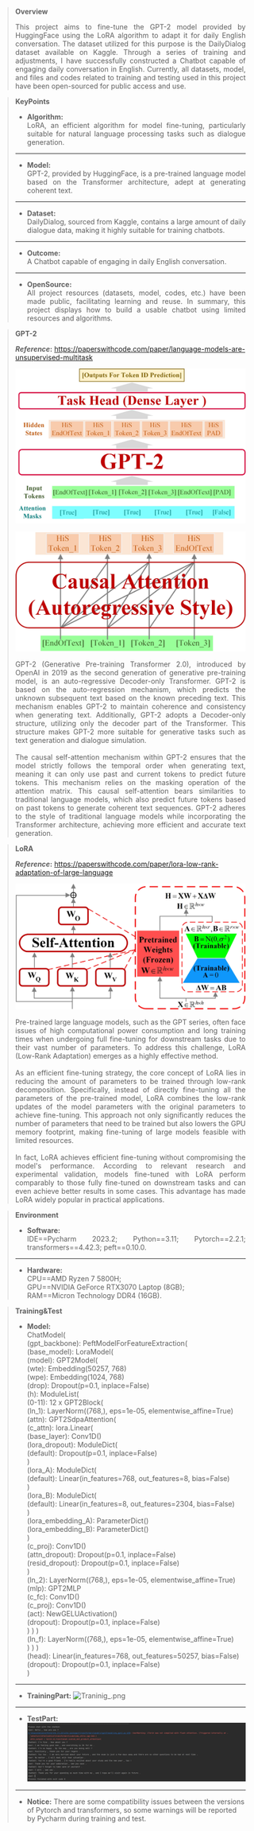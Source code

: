 >**Overview**
><div style="text-align: justify;">This project aims to fine-tune the GPT-2 model provided by HuggingFace using the LoRA algorithm to adapt it for daily English conversation. The dataset utilized for this purpose is the DailyDialog dataset available on Kaggle. Through a series of training and adjustments, I have successfully constructed a Chatbot capable of engaging daily conversation in English. Currently, all datasets, model, and files and codes related to training and testing used in this project have been open-sourced for public access and use.</div>

>**KeyPoints**<br>
>* **Algorithm:** <div style="text-align: justify;">LoRA, an efficient algorithm for model fine-tuning, particularly suitable for natural language processing tasks such as dialogue generation.</div>
>---
>* **Model:** <div style="text-align: justify;">GPT-2, provided by HuggingFace, is a pre-trained language model based on the Transformer architecture, adept at generating coherent text.</div>
>---
>* **Dataset:** <div style="text-align: justify;">DailyDialog, sourced from Kaggle, contains a large amount of daily dialogue data, making it highly suitable for training chatbots.</div>
>---
>* **Outcome:** <div style="text-align: justify;">A Chatbot capable of engaging in daily English conversation.</div>
>---
>* **OpenSource:**<div style="text-align: justify;"> All project resources (datasets, model, codes, etc.) have been made public, facilitating learning and reuse. In summary, this project displays how to build a usable chatbot using limited resources and algorithms.</div>

>**GPT-2**<br>
>
> **_Reference_:** https://paperswithcode.com/paper/language-models-are-unsupervised-multitask
>
>![GptForChat.jpg](Graph_%2FGptForChat.jpg)
>
>![CasualAttention.jpg](Graph_%2FCasualAttention.jpg)
><div style="text-align: justify;">GPT-2 (Generative Pre-training Transformer 2.0), introduced by OpenAI in 2019 as the second generation of generative pre-training model, is an auto-regressive Decoder-only Transformer. GPT-2 is based on the auto-regression mechanism, which predicts the unknown subsequent text based on the known preceding text. This mechanism enables GPT-2 to maintain coherence and consistency when generating text. Additionally, GPT-2 adopts a Decoder-only structure, utilizing only the decoder part of the Transformer. This structure makes GPT-2 more suitable for generative tasks such as text generation and dialogue simulation.</div>
><br><div style="text-align: justify;">The causal self-attention mechanism within GPT-2 ensures that the model strictly follows the temporal order when generating text, meaning it can only use past and current tokens to predict future tokens. This mechanism relies on the masking operation of the attention matrix. This causal self-attention bears similarities to traditional language models, which also predict future tokens based on past tokens to generate coherent text sequences. GPT-2 adheres to the style of traditional language models while incorporating the Transformer architecture, achieving more efficient and accurate text generation.</div>

>**LoRA**
> 
> **_Reference_:** https://paperswithcode.com/paper/lora-low-rank-adaptation-of-large-language
>
>![LoraTuning.jpg](Graph_%2FLoraTuning.jpg)
><div style="text-align: justify;">Pre-trained large language models, such as the GPT series, often face issues of high computational power consumption and long training times when undergoing full fine-tuning for downstream tasks due to their vast number of parameters. To address this challenge, LoRA (Low-Rank Adaptation) emerges as a highly effective method.<br>
><br>As an efficient fine-tuning strategy, the core concept of LoRA lies in reducing the amount of parameters to be trained through low-rank decomposition. Specifically, instead of directly fine-tuning all the parameters of the pre-trained model, LoRA combines the low-rank updates of the model parameters with the original parameters to achieve fine-tuning. This approach not only significantly reduces the number of parameters that need to be trained but also lowers the GPU memory footprint, making fine-tuning of large models feasible with limited resources.<br>
><br>In fact, LoRA achieves efficient fine-tuning without compromising the model's performance. According to relevant research and experimental validation, models fine-tuned with LoRA perform comparably to those fully fine-tuned on downstream tasks and can even achieve better results in some cases. This advantage has made LoRA widely popular in practical applications.</div>

>**Environment**
>* **Software:**<div style="text-align: justify;">IDE==Pycharm 2023.2; Python==3.11; Pytorch==2.2.1; transformers==4.42.3; peft==0.10.0.</div>
>---
>* **Hardware:**<div style="text-align: justify;">CPU==AMD Ryzen 7 5800H; <br>GPU==NVIDIA GeForce RTX3070 Laptop (8GB); <br>RAM==Micron Technology DDR4 (16GB).</div>

>**Training&Test**
>* **Model:**<br>
ChatModel(<br>
  (gpt_backbone): PeftModelForFeatureExtraction(<br>
    (base_model): LoraModel(<br>
      (model): GPT2Model(<br>
        (wte): Embedding(50257, 768)<br>
        (wpe): Embedding(1024, 768)<br>
        (drop): Dropout(p=0.1, inplace=False)<br>
        (h): ModuleList(<br>
          (0-11): 12 x GPT2Block(<br>
            (ln_1): LayerNorm((768,), eps=1e-05, elementwise_affine=True)<br>
            (attn): GPT2SdpaAttention(<br>
              (c_attn): lora.Linear(<br>
                (base_layer): Conv1D()<br>
                (lora_dropout): ModuleDict(<br>
                  (default): Dropout(p=0.1, inplace=False)<br>
                )<br>
                (lora_A): ModuleDict(<br>
                  (default): Linear(in_features=768, out_features=8, bias=False)<br>
                )<br>
                (lora_B): ModuleDict(<br>
                  (default): Linear(in_features=8, out_features=2304, bias=False)<br>
                )<br>
                (lora_embedding_A): ParameterDict()<br>
                (lora_embedding_B): ParameterDict()<br>
              )<br>
              (c_proj): Conv1D()<br>
              (attn_dropout): Dropout(p=0.1, inplace=False)<br>
              (resid_dropout): Dropout(p=0.1, inplace=False)<br>
            )<br>
            (ln_2): LayerNorm((768,), eps=1e-05, elementwise_affine=True)<br>
            (mlp): GPT2MLP<br>
              (c_fc): Conv1D()<br>
              (c_proj): Conv1D()<br>
              (act): NewGELUActivation()<br>
              (dropout): Dropout(p=0.1, inplace=False)<br>
            )
          )
        )<br>
        (ln_f): LayerNorm((768,), eps=1e-05, elementwise_affine=True)<br>
      )
    )
  )<br>
  (head): Linear(in_features=768, out_features=50257, bias=False)
  (dropout): Dropout(p=0.1, inplace=False)<br>
)
>---
>* **TrainingPart:**
![Traninig_.png](Graph_%2FTraining_.png)
>---
>* **TestPart:**
>![Test_imagine](Graph_%2FTest_.png)
>---
>* **Notice:**
There are some compatibility issues between the versions of Pytorch and transformers, so some warnings will be reported by Pycharm during training and test.
